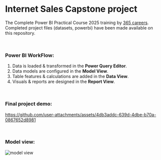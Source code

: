 # **Internet Sales Capstone project**
The Complete Power BI Practical Course 2025 training by [365 careers](https://365datascience.com/). <br>
Completed project files (datasets, powerbi) have been made available on this repository.


<br>


### **</b>Power BI WorkFlow:</b>**
1. Data is loaded & transformed in the **<b>Power Query Editor</b>**.
2. Data models are configured in the **<b>Model View</b>**.
3. Table features & calculations are added in the **<b>Data View</b>**.
4. Visuals & reports are designed in the **<b>Report View</b>**.


<br>


### **Final project demo:** <br>



https://github.com/user-attachments/assets/4db3addc-639d-4dbe-b70a-0867652d8981


<br>

### **Model view:** <br>



![model view](https://github.com/user-attachments/assets/ac7b98a9-9c78-4972-8015-4ffe1d0ce60d)



